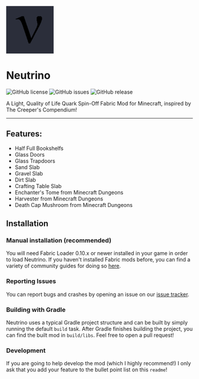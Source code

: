 <img src="src/main/resources/assets/neutrino/icon.png" width="128">

# Neutrino

![GitHub license](https://img.shields.io/github/license/frostwizard4/neutrino.svg)
![GitHub issues](https://img.shields.io/github/issues/frostwizard4/neutrino.svg)
![GitHub release](https://img.shields.io/github/v/release/frostwizard4/neutrino?include_prereleases)


A Light, Quality of Life Quark Spin-Off Fabric Mod for Minecraft, inspired by The Creeper's Compendium!

---

## Features:
 
  - Half Full Bookshelfs
  - Glass Doors
  - Glass Trapdoors
  - Sand Slab
  - Gravel Slab
  - Dirt Slab
  - Crafting Table Slab
  - Enchanter's Tome from Minecraft Dungeons
  - Harvester from Minecraft Dungeons
  - Death Cap Mushroom from Minecraft Dungeons

## Installation

### Manual installation (recommended)

You will need Fabric Loader 0.10.x or newer installed in your game in order to load Neutrino. If you haven't installed
Fabric mods before, you can find a variety of community guides for doing so [here](https://fabricmc.net/wiki/install).

### Reporting Issues

You can report bugs and crashes by opening an issue on our [issue tracker](https://github.com/frostwizard4/neutrino/issues).

### Building with Gradle

Neutrino uses a typical Gradle project structure and can be built by simply running the default `build` task. After Gradle
finishes building the project, you can find the built mod in `build/libs`. Feel free to open a pull request!

### Development

If you are going to help develop the mod (which I highly recommend!) I only ask that you add your feature to the bullet point list
on this `readme`!
